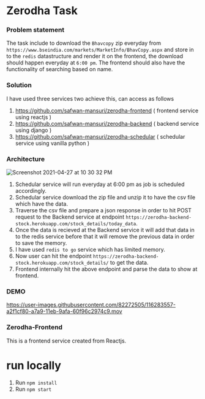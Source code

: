 # Zerodha Task

### Problem statement

The task include to download the `Bhavcopy` zip everyday from `https://www.bseindia.com/markets/MarketInfo/BhavCopy.aspx` and store in to the `redis` datastructure
and render it on the frontend, the download should happen everyday at `6:00 pm`. The frontend should also have the functionality of searching based on name.

### Solution

I have used three services two achieve this, can access as follows

1. https://github.com/safwan-mansuri/zerodha-frontend ( frontend service using reactjs )
2. https://github.com/safwan-mansuri/zerodha-backend ( backend service using django )
3. https://github.com/safwan-mansuri/zerodha-schedular ( schedular service using vanilla python )

### Architecture

![Screenshot 2021-04-27 at 10 30 32 PM](https://user-images.githubusercontent.com/82272505/116282282-31655180-a7a8-11eb-8c48-0c7aa37f5b66.png)

1. Schedular service will run everyday at 6:00 pm as job is scheduled accordingly.
2. Schedular service download the zip file and unzip it to have the csv file which have the data.
3. Traverse the csv file and prepare a json response in order to hit POST request to the Backend service at endpoint `https://zerodha-backend-stock.herokuapp.com/stock_details/today_data`.
4. Once the data is recieved at the Backend service it will add that data in to the redis service before that it will remove the previous data in order to save the memory.
5. I have used `redis to go` service which has limited memory.
6. Now user can hit the endpoint `https://zerodha-backend-stock.herokuapp.com/stock_details/` to get the data.
7. Frontend internally hit the above endpoint and parse the data to show at frontend.

### DEMO

https://user-images.githubusercontent.com/82272505/116283557-a2f1cf80-a7a9-11eb-9afa-60f96c2974c9.mov


### Zerodha-Frontend 

This is a frontend service created from Reactjs.

# run locally

1. Run `npm install`
2. Run `npm start`


